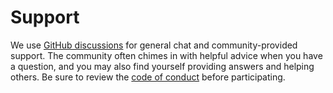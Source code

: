 # Support

We use [GitHub discussions](https://github.com/SaladTechnologies/salad-cloud-imds-sdk-javascript/discussions) for general chat and community-provided support. The community often chimes in with helpful advice when you have a question, and you may also find yourself providing answers and helping others. Be sure to review the [code of conduct](./CODE_OF_CONDUCT.md) before participating.
